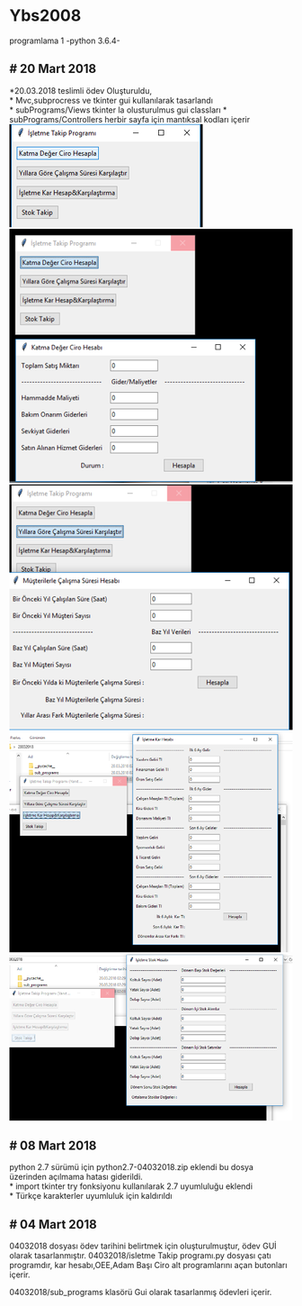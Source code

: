 # Ybs2008
programlama 1 -python 3.6.4-
<h2># 20 Mart 2018</h2>
*20.03.2018 teslimli ödev Oluşturuldu,<br />
* Mvc,subprocress ve  tkinter gui kullanılarak tasarlandı <br />
* subPrograms/Views tkinter la olusturulmus gui classları
* subPrograms/Controllers herbir sayfa için mantıksal kodları içerir
<img src="/20032018images/1.PNG" >
<img src="/20032018images/2.PNG" >
<img src="20032018images/3.PNG" >
<img src="20032018images/4.PNG" >
<img src="20032018images/5.PNG" >

<h2># 08 Mart 2018</h2>
python 2.7 sürümü için python2.7-04032018.zip  eklendi bu dosya üzerinden açılmama hatası giderildi.<br />
* import tkinter try fonksiyonu kullanılarak 2.7 uyumluluğu eklendi <br />
* Türkçe karakterler uyumluluk için kaldırıldı

<h2># 04 Mart 2018</h2>
04032018 dosyası ödev tarihini belirtmek için oluşturulmuştur, ödev GUİ olarak tasarlanmıştır. 04032018/isletme Takip programı.py dosyası çatı programdır,
kar hesabı,OEE,Adam Başı Ciro alt programlarını açan butonları içerir.

04032018/sub_programs klasörü Gui olarak tasarlanmış ödevleri içerir.


